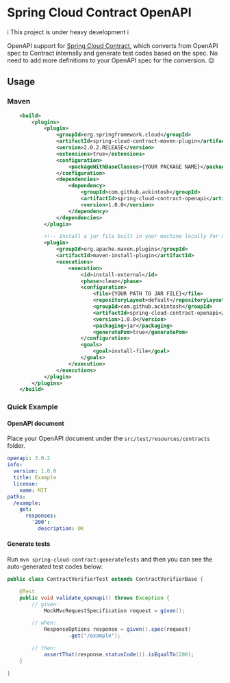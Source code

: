 # Spring Cloud Contract OpenAPI

:information_source: This project is under heavy development :information_source:

OpenAPI support for [Spring Cloud Contract](https://github.com/spring-cloud/spring-cloud-contract), which converts from OpenAPI spec to Contract internally and generate test codes based on the spec. No need to add more definitions to your OpenAPI spec for the conversion. :relieved:

## Usage

### Maven

```xml
    <build>
        <plugins>
            <plugin>
                <groupId>org.springframework.cloud</groupId>
                <artifactId>spring-cloud-contract-maven-plugin</artifactId>
                <version>2.0.2.RELEASE</version>
                <extensions>true</extensions>
                <configuration>
                    <packageWithBaseClasses>{YOUR PACKAGE NAME}</packageWithBaseClasses>
                </configuration>
                <dependencies>
                    <dependency>
                        <groupId>com.github.ackintosh</groupId>
                        <artifactId>spring-cloud-contract-openapi</artifactId>
                        <version>1.0.0</version>
                    </dependency>
                </dependencies>
            </plugin>

            <!-- Install a jar file built in your machine locally for now -->
            <plugin>
                <groupId>org.apache.maven.plugins</groupId>
                <artifactId>maven-install-plugin</artifactId>
                <executions>
                    <execution>
                        <id>install-external</id>
                        <phase>clean</phase>
                        <configuration>
                            <file>{YOUR PATH TO JAR FILE}</file>
                            <repositoryLayout>default</repositoryLayout>
                            <groupId>com.github.ackintosh</groupId>
                            <artifactId>spring-cloud-contract-openapi</artifactId>
                            <version>1.0.0</version>
                            <packaging>jar</packaging>
                            <generatePom>true</generatePom>
                        </configuration>
                        <goals>
                            <goal>install-file</goal>
                        </goals>
                    </execution>
                </executions>
            </plugin>
        </plugins>
    </build>
```

### Quick Example

#### OpenAPI document

Place your OpenAPI document under the `src/test/resources/contracts` folder.

```yaml
openapi: 3.0.2
info:
  version: 1.0.0
  title: Example
  license:
    name: MIT
paths:
  /example:
    get:
      responses:
        '200':
          description: OK
```

#### Generate tests

Run `mvn spring-cloud-contract:generateTests` and then you can see the auto-generated test codes below:

```java
public class ContractVerifierTest extends ContractVerifierBase {

	@Test
	public void validate_openapi() throws Exception {
		// given:
			MockMvcRequestSpecification request = given();

		// when:
			ResponseOptions response = given().spec(request)
					.get("/example");

		// then:
			assertThat(response.statusCode()).isEqualTo(200);
	}

}
```
